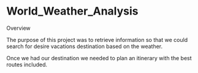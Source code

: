# World_Weather_Analysis

Overview

The purpose of this project was to retrieve information so that we could search for desire vacations destination based on the weather.

Once we had our destination we needed to plan an itinerary with the best routes included.